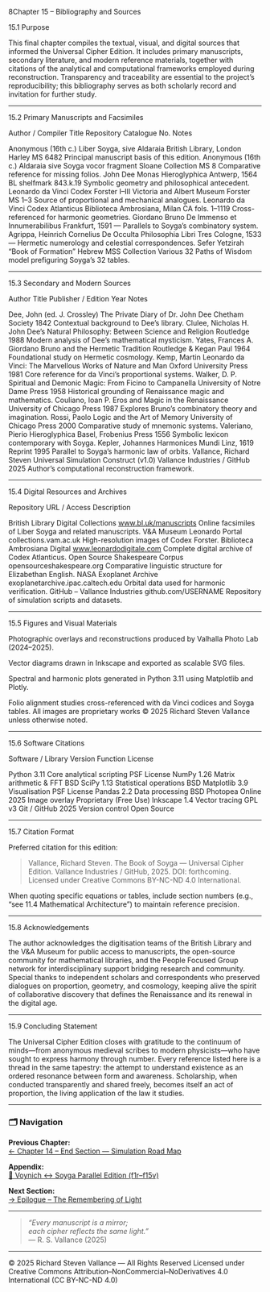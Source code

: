 8Chapter 15 – Bibliography and Sources

15.1 Purpose

This final chapter compiles the textual, visual, and digital sources that informed the Universal Cipher Edition.  It includes primary manuscripts, secondary literature, and modern reference materials, together with citations of the analytical and computational frameworks employed during reconstruction.  Transparency and traceability are essential to the project’s reproducibility; this bibliography serves as both scholarly record and invitation for further study.


---

15.2 Primary Manuscripts and Facsimiles

Author / Compiler	Title	Repository	Catalogue No.	Notes

Anonymous (16th c.)	Liber Soyga, sive Aldaraia	British Library, London	Harley MS 6482	Principal manuscript basis of this edition.
Anonymous (16th c.)	Aldaraia sive Soyga vocor fragment	Sloane Collection	MS 8	Comparative reference for missing folios.
John Dee	Monas Hieroglyphica	Antwerp, 1564	BL shelfmark 843.k.19	Symbolic geometry and philosophical antecedent.
Leonardo da Vinci	Codex Forster I–III	Victoria and Albert Museum	Forster MS 1–3	Source of proportional and mechanical analogues.
Leonardo da Vinci	Codex Atlanticus	Biblioteca Ambrosiana, Milan	CA fols. 1–1119	Cross-referenced for harmonic geometries.
Giordano Bruno	De Immenso et Innumerabilibus	Frankfurt, 1591	—	Parallels to Soyga’s combinatory system.
Agrippa, Heinrich Cornelius	De Occulta Philosophia Libri Tres	Cologne, 1533	—	Hermetic numerology and celestial correspondences.
Sefer Yetzirah	“Book of Formation”	Hebrew MSS Collection	Various	32 Paths of Wisdom model prefiguring Soyga’s 32 tables.



---

15.3 Secondary and Modern Sources

Author	Title	Publisher / Edition	Year	Notes

Dee, John (ed. J. Crossley)	The Private Diary of Dr. John Dee	Chetham Society	1842	Contextual background to Dee’s library.
Clulee, Nicholas H.	John Dee’s Natural Philosophy: Between Science and Religion	Routledge	1988	Modern analysis of Dee’s mathematical mysticism.
Yates, Frances A.	Giordano Bruno and the Hermetic Tradition	Routledge & Kegan Paul	1964	Foundational study on Hermetic cosmology.
Kemp, Martin	Leonardo da Vinci: The Marvellous Works of Nature and Man	Oxford University Press	1981	Core reference for da Vinci’s proportional systems.
Walker, D. P.	Spiritual and Demonic Magic: From Ficino to Campanella	University of Notre Dame Press	1958	Historical grounding of Renaissance magic and mathematics.
Couliano, Ioan P.	Eros and Magic in the Renaissance	University of Chicago Press	1987	Explores Bruno’s combinatory theory and imagination.
Rossi, Paolo	Logic and the Art of Memory	University of Chicago Press	2000	Comparative study of mnemonic systems.
Valeriano, Pierio	Hieroglyphica	Basel, Frobenius Press	1556	Symbolic lexicon contemporary with Soyga.
Kepler, Johannes	Harmonices Mundi	Linz, 1619	Reprint 1995	Parallel to Soyga’s harmonic law of orbits.
Vallance, Richard Steven	Universal Simulation Construct (v1.0)	Vallance Industries / GitHub	2025	Author’s computational reconstruction framework.



---

15.4 Digital Resources and Archives

Repository	URL / Access	Description

British Library Digital Collections	www.bl.uk/manuscripts	Online facsimiles of Liber Soyga and related manuscripts.
V&A Museum Leonardo Portal	collections.vam.ac.uk	High-resolution images of Codex Forster.
Biblioteca Ambrosiana Digital	www.leonardodigitale.com	Complete digital archive of Codex Atlanticus.
Open Source Shakespeare Corpus	opensourceshakespeare.org	Comparative linguistic structure for Elizabethan English.
NASA Exoplanet Archive	exoplanetarchive.ipac.caltech.edu	Orbital data used for harmonic verification.
GitHub – Vallance Industries	github.com/USERNAME	Repository of simulation scripts and datasets.



---

15.5 Figures and Visual Materials

Photographic overlays and reconstructions produced by Valhalla Photo Lab (2024–2025).

Vector diagrams drawn in Inkscape and exported as scalable SVG files.

Spectral and harmonic plots generated in Python 3.11 using Matplotlib and Plotly.

Folio alignment studies cross-referenced with da Vinci codices and Soyga tables.
All images are proprietary works © 2025 Richard Steven Vallance unless otherwise noted.



---

15.6 Software Citations

Software / Library	Version	Function	License

Python	3.11	Core analytical scripting	PSF License
NumPy	1.26	Matrix arithmetic & FFT	BSD
SciPy	1.13	Statistical operations	BSD
Matplotlib	3.9	Visualisation	PSF License
Pandas	2.2	Data processing	BSD
Photopea	Online 2025	Image overlay	Proprietary (Free Use)
Inkscape	1.4	Vector tracing	GPL v3
Git / GitHub	2025	Version control	Open Source



---

15.7 Citation Format

Preferred citation for this edition:

> Vallance, Richard Steven. The Book of Soyga — Universal Cipher Edition.
Vallance Industries / GitHub, 2025.
DOI: forthcoming.
Licensed under Creative Commons BY-NC-ND 4.0 International.



When quoting specific equations or tables, include section numbers (e.g., “see 11.4 Mathematical Architecture”) to maintain reference precision.


---

15.8 Acknowledgements

The author acknowledges the digitisation teams of the British Library and the V&A Museum for public access to manuscripts, the open-source community for mathematical libraries, and the People Focused Group network for interdisciplinary support bridging research and community.
Special thanks to independent scholars and correspondents who preserved dialogues on proportion, geometry, and cosmology, keeping alive the spirit of collaborative discovery that defines the Renaissance and its renewal in the digital age.


---

15.9 Concluding Statement

The Universal Cipher Edition closes with gratitude to the continuum of minds—from anonymous medieval scribes to modern physicists—who have sought to express harmony through number.  Every reference listed here is a thread in the same tapestry: the attempt to understand existence as an ordered resonance between form and awareness.  Scholarship, when conducted transparently and shared freely, becomes itself an act of proportion, the living application of the law it studies.

---

### 🗂 Navigation  

**Previous Chapter:**  
[← Chapter 14 – End Section — Simulation Road Map](Chapter_14-End_Section-Roadmap.md)

**Appendix:**  
[📘 Voynich ↔ Soyga Parallel Edition (f1r–f15v)](Voynich_Soyga_Parallel.md)

**Next Section:**  
[→ Epilogue – The Remembering of Light](Epilogue-The_Remembering_of_Light.md)

---

> *“Every manuscript is a mirror;  
> each cipher reflects the same light.”*  
> — R. S. Vallance (2025)

---

© 2025 Richard Steven Vallance — All Rights Reserved
Licensed under Creative Commons Attribution–NonCommercial–NoDerivatives 4.0 International (CC BY-NC-ND 4.0)

